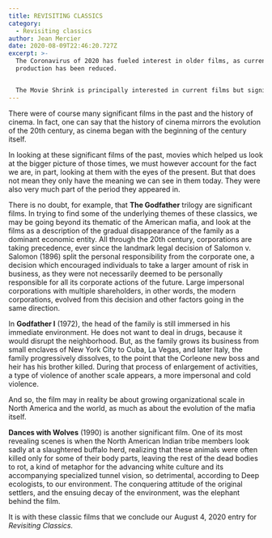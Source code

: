 ```yaml
---
title: REVISITING CLASSICS
category:
  - Revisiting classics
author: Jean Mercier
date: 2020-08-09T22:46:20.727Z
excerpt: >-
  The Coronavirus of 2020 has fueled interest in older films, as current film
  production has been reduced.


  The Movie Shrink is principally interested in current films but significant films from the past, often now considered as classics, can also speak to us.
---
```

There were of course many significant films in the past and the history of cinema. In fact, one can say that the history of cinema mirrors the evolution of the 20th century, as cinema began with the beginning of the century itself.

In looking at these significant films of the past, movies which helped us look at the bigger picture of those times, we must however account for the fact we are, in part, looking at them with the eyes of the present. But that does not mean they only have the meaning we can see in them today. They were also very much part of the period they appeared in.

There is no doubt, for example, that **The Godfather** trilogy are significant films. In trying to find some of the underlying themes of these classics, we may be going beyond its thematic of the American mafia, and look at the films as a description of the gradual disappearance of the family as a dominant economic entity. All through the 20th century, corporations are taking precedence, ever since the landmark legal decision of Salomon v. Salomon (1896) split the personal responsibility from the corporate one, a decision which encouraged individuals to take a larger amount of risk in business, as they were not necessarily deemed to be personally responsible for all its corporate actions of the future. Large impersonal corporations with multiple shareholders, in other words, the modern corporations, evolved from this decision and other factors going in the same direction.

In **Godfather I** (1972), the head of the family is still immersed in his immediate environment. He does not want to deal in drugs, because it would disrupt the neighborhood. But, as the family grows its business from small enclaves of New York City to Cuba, La Vegas, and later Italy, the family progressively dissolves, to the point that the Corleone new boss and heir has his brother killed. During that process of enlargement of activities, a type of violence of another scale appears, a more impersonal and cold violence.

And so, the film may in reality be about growing organizational scale in North America and the world, as much as about the evolution of the mafia itself.



**Dances with Wolves** (1990) is another significant film. One of its most revealing scenes is when the North American Indian tribe members look sadly at a slaughtered buffalo herd, realizing that these animals were often killed only for some of their body parts, leaving the rest of the dead bodies to rot, a kind of metaphor for the advancing white culture and its accompanying specialized tunnel vision, so detrimental, according to Deep ecologists, to our environment. The conquering attitude of the original settlers, and the ensuing decay of the environment, was the elephant behind the film.



It is with these classic films that we conclude our August 4, 2020 entry for *Revisiting Classics.*
